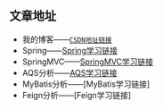 ## 文章地址
- 我的博客——[```CSDN地址链接```](https://blog.csdn.net/qq_41783100?type=blog)
- Spring——[Spring学习链接](https://www.processon.com/view/link/62ee8f9f1e08531524c4eaa5)
- SpringMVC——[SpringMVC学习链接](https://www.processon.com/view/link/6307091ce0b34d07265d859a)
- AQS分析——[AQS学习链接](https://www.processon.com/view/link/6307087cf346fb0714bd9e9f)
- MyBatis分析——[MyBatis学习链接]  
- Feign分析——[Feign学习链接]  
